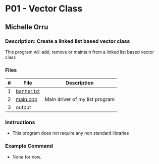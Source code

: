 # P01 - Vector Class
## Michelle Orru
### Description: Create a linked list based vector class

This program will add, remove or maintain from a linked list based vector class

### Files

|   #   |    File    | Description                      |
| :---: |  --------  | -------------------------------- |
|   1   | [banner.txt](https://github.com/michelle083/2143_OOP_Michelle/blob/main/Assignments/P01/banner.txt) |                                  |
|   2   |  [main.cpp](https://github.com/michelle083/2143_OOP_Michelle/blob/main/Assignments/P01/Michelle_main.cpp)  | Main driver of my list program   |
|   3   |   output   |                                  |


### Instructions

- This program does not require any non standard libraries

### Example Command

- None for now. 

